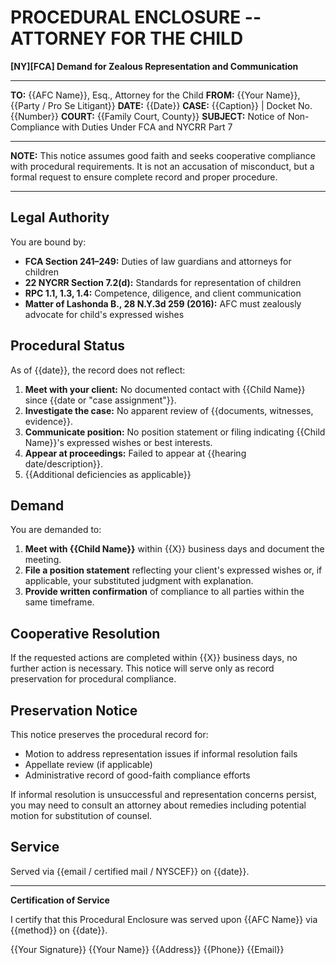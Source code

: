# PROCEDURAL ENCLOSURE -- ATTORNEY FOR THE CHILD

**[NY][FCA] Demand for Zealous Representation and Communication**

---

**TO:** {{AFC Name}}, Esq., Attorney for the Child
**FROM:** {{Your Name}}, {{Party / Pro Se Litigant}}
**DATE:** {{Date}}
**CASE:** {{Caption}} | Docket No. {{Number}}
**COURT:** {{Family Court, County}}
**SUBJECT:** Notice of Non-Compliance with Duties Under FCA and NYCRR Part 7

---

**NOTE:** This notice assumes good faith and seeks cooperative compliance with procedural requirements. It is not an accusation of misconduct, but a formal request to ensure complete record and proper procedure.

---

## Legal Authority

You are bound by:

- **FCA Section 241–249:** Duties of law guardians and attorneys for children
- **22 NYCRR Section 7.2(d):** Standards for representation of children
- **RPC 1.1, 1.3, 1.4:** Competence, diligence, and client communication
- **Matter of Lashonda B., 28 N.Y.3d 259 (2016):** AFC must zealously advocate for child's expressed wishes

## Procedural Status

As of {{date}}, the record does not reflect:

1. **Meet with your client:** No documented contact with {{Child Name}} since {{date or "case assignment"}}.
2. **Investigate the case:** No apparent review of {{documents, witnesses, evidence}}.
3. **Communicate position:** No position statement or filing indicating {{Child Name}}'s expressed wishes or best interests.
4. **Appear at proceedings:** Failed to appear at {{hearing date/description}}.
5. {{Additional deficiencies as applicable}}

## Demand

You are demanded to:

1. **Meet with {{Child Name}}** within {{X}} business days and document the meeting.
2. **File a position statement** reflecting your client's expressed wishes or, if applicable, your substituted judgment with explanation.
3. **Provide written confirmation** of compliance to all parties within the same timeframe.

## Cooperative Resolution

If the requested actions are completed within {{X}} business days, no further action is necessary. This notice will serve only as record preservation for procedural compliance.

## Preservation Notice

This notice preserves the procedural record for:

- Motion to address representation issues if informal resolution fails
- Appellate review (if applicable)
- Administrative record of good-faith compliance efforts

If informal resolution is unsuccessful and representation concerns persist, you may need to consult an attorney about remedies including potential motion for substitution of counsel.

## Service

Served via {{email / certified mail / NYSCEF}} on {{date}}.

---

**Certification of Service**

I certify that this Procedural Enclosure was served upon {{AFC Name}} via {{method}} on {{date}}.

{{Your Signature}}
{{Your Name}}
{{Address}}
{{Phone}}
{{Email}}
